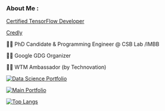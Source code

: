 ### About Me :  
  
[Certified TensorFlow Developer](https://www.credential.net/798f379d-7003-40ad-a309-515571033de2#gs.lx59nf)

[Credly](https://www.credly.com/users/lala-ibadullayeva)
  
👩‍🔬 PhD Candidate & Programming Engineer @ CSB Lab /IMBB 
  
👩‍💻 Google GDG Organizer

👩‍💻 WTM Ambassador (by Technovation)

[![Data Science Portfolio](https://img.shields.io/badge/Data_Science_Portfolio-000?style=for-the-badge&logo=ko-fi&logoColor=blue)](https://www.datascienceportfol.io/lalaibadullayeva)


[![Main Portfolio](https://img.shields.io/badge/Main_Portfolio-000?style=for-the-badge&logo=ko-fi&logoColor=white)](https://linktr.ee/lala_ibadulla)


[![Top Langs](https://github-readme-stats.vercel.app/api/top-langs/?username=Lala2398&layout=compact)](https://github.com/Lala2398)
